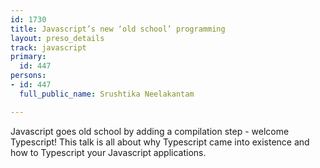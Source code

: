 ```yaml
---
id: 1730
title: Javascript’s new ‘old school’ programming
layout: preso_details
track: javascript
primary:
  id: 447
persons:
- id: 447
  full_public_name: Srushtika Neelakantam

---
```

Javascript goes old school by adding a compilation step - welcome Typescript! This talk is all about why Typescript came into existence and how to Typescript your Javascript applications.